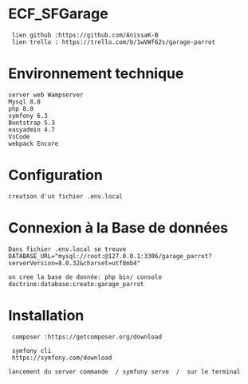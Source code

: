 # ECF_SFGarage
     lien github :https://github.com/AnissaK-B
     lien trello : https://trello.com/b/1wVWf62s/garage-parrot

# Environnement technique
    server web Wampserver
    Mysql 8.0
    php 8.0
    symfony 6.3
    Bootstrap 5.3
    easyadmin 4.7
    VsCode
    webpack Encore


# Configuration
    creation d'un fichier .env.local
 

 # Connexion à la Base de données
    Dans fichier .env.local se trouve
    DATABASE_URL="mysql://root:@127.0.0.1:3306/garage_parrot?serverVersion=8.0.32&charset=utf8mb4"

    on cree la base de donnée: php bin/ console doctrine:database:create:garage_parrot
   





#  Installation
     composer :https://getcomposer.org/download

     symfony cli
     https://symfony.com/download

    lancement du server commande  / symfony serve  /  sur le terminal


 
